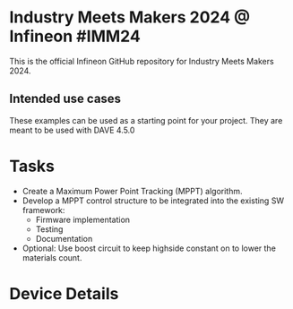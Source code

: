 # Industry Meets Makers 2024 @ Infineon \#IMM24

<p>This is the official Infineon GitHub repository for Industry Meets Makers 2024.</p>

## Intended use cases

<p>These examples can be used as a starting point for your project. They are meant to be used with DAVE 4.5.0</p>

# Tasks

- Create a Maximum Power Point Tracking (MPPT) algorithm.
- Develop a MPPT control structure to be integrated into the existing SW framework:
    - Firmware implementation
    - Testing
    - Documentation
- Optional: Use boost circuit to keep highside constant on to lower the materials count.

# Device Details

[](./pinout.png)